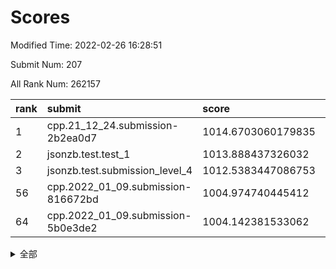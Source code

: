 # Scores

Modified Time: 2022-02-26 16:28:51

Submit Num: 207

All Rank Num: 262157

| rank |               submit               |       score        |       sigma        | pk_num |
| :--- | :--------------------------------- | :----------------- | :----------------- | :----- |
| 1    | cpp.21_12_24.submission-2b2ea0d7   | 1014.6703060179835 | 0.8312706728439703 | 5061   |
| 2    | jsonzb.test.test_1                 | 1013.888437326032  | 0.8493644522771363 | 5063   |
| 3    | jsonzb.test.submission_level_4     | 1012.5383447086753 | 0.7831346549678276 | 5066   |
| 56   | cpp.2022_01_09.submission-816672bd | 1004.974740445412  | 0.7069612643773441 | 5065   |
| 64   | cpp.2022_01_09.submission-5b0e3de2 | 1004.142381533062  | 0.7075948360177429 | 5065   |


<details>
<summary>全部</summary>

| rank |                 submit                 |       score        |       sigma        | pk_num |
| :--- | :------------------------------------- | :----------------- | :----------------- | :----- |
| 1    | cpp.21_12_24.submission-2b2ea0d7       | 1014.6703060179835 | 0.8312706728439703 | 5061   |
| 2    | jsonzb.test.test_1                     | 1013.888437326032  | 0.8493644522771363 | 5063   |
| 3    | jsonzb.test.submission_level_4         | 1012.5383447086753 | 0.7831346549678276 | 5066   |
| 4    | gobigger.level_3.submission_level_3_27 | 1011.4762113183276 | 0.7711099878019049 | 5064   |
| 5    | gobigger.level_3.submission_level_3_29 | 1011.4279422820946 | 0.788881300964121  | 5064   |
| 6    | gobigger.level_3.submission_level_3_8  | 1011.2379360530092 | 0.7694656868144316 | 5065   |
| 7    | gobigger.level_3.submission_level_3_47 | 1011.1414686911237 | 0.7948433921569167 | 5073   |
| 8    | gobigger.level_3.submission_level_3_43 | 1010.88187406059   | 0.7696736418035501 | 5061   |
| 9    | gobigger.level_3.submission_level_3_17 | 1010.8763176030563 | 0.7814588189989472 | 5065   |
| 10   | gobigger.level_3.submission_level_3_21 | 1010.8620333339194 | 0.7862651867525972 | 5062   |
| 11   | gobigger.level_3.submission_level_3_38 | 1010.8496251534937 | 0.7487739734679718 | 5065   |
| 12   | gobigger.level_3.submission_level_3_48 | 1010.6681229373493 | 0.7771504298665869 | 5063   |
| 13   | gobigger.level_3.submission_level_3_5  | 1010.6203005882714 | 0.7470844536387217 | 5064   |
| 14   | gobigger.level_3.submission_level_3_3  | 1010.6070088582428 | 0.7836706580131815 | 5062   |
| 15   | gobigger.level_3.submission_level_3_4  | 1010.5840474135458 | 0.7730747986808627 | 5067   |
| 16   | gobigger.level_3.submission_level_3_34 | 1010.5143828698515 | 0.7495816336474569 | 5064   |
| 17   | gobigger.level_3.submission_level_3_31 | 1010.4661350351621 | 0.7992048879602005 | 5065   |
| 18   | gobigger.level_3.submission_level_3_12 | 1010.453581071498  | 0.7811331934717429 | 5070   |
| 19   | gobigger.level_3.submission_level_3_14 | 1010.3355928259878 | 0.7624608075418107 | 5068   |
| 20   | gobigger.level_3.submission_level_3_41 | 1010.330398749218  | 0.7604078996056105 | 5064   |
| 21   | gobigger.level_3.submission_level_3_36 | 1010.3124173981846 | 0.7621232811209988 | 5069   |
| 22   | gobigger.level_3.submission_level_3_15 | 1010.30886756319   | 0.76773054160329   | 5068   |
| 23   | gobigger.level_3.submission_level_3_2  | 1010.2794459600552 | 0.7761404210087565 | 5066   |
| 24   | gobigger.level_3.submission_level_3_19 | 1010.1831122684405 | 0.7629415630695418 | 5071   |
| 25   | gobigger.level_3.submission_level_3_20 | 1010.1479146828902 | 0.7886599006968048 | 5066   |
| 26   | gobigger.level_3.submission_level_3_46 | 1010.1183195072354 | 0.748086525295052  | 5067   |
| 27   | gobigger.level_3.submission_level_3_26 | 1010.1035917887124 | 0.758274669001656  | 5066   |
| 28   | gobigger.level_3.submission_level_3_32 | 1010.066922643034  | 0.750442099068541  | 5069   |
| 29   | gobigger.level_3.submission_level_3_40 | 1009.9999019492386 | 0.7660487726441396 | 5065   |
| 30   | gobigger.level_3.submission_level_3_49 | 1009.867198694131  | 0.7491697798011772 | 5063   |
| 31   | gobigger.level_3.submission_level_3_44 | 1009.8178882506472 | 0.7437394650476562 | 5070   |
| 32   | gobigger.level_3.submission_level_3_18 | 1009.8031181823973 | 0.7499943971128933 | 5067   |
| 33   | gobigger.level_3.submission_level_3_28 | 1009.8007480106145 | 0.7507110038812156 | 5068   |
| 34   | gobigger.level_3.submission_level_3_13 | 1009.7719589250742 | 0.7863156766726832 | 5070   |
| 35   | gobigger.level_3.submission_level_3_30 | 1009.6918655653408 | 0.7221867572470432 | 5066   |
| 36   | gobigger.level_3.submission_level_3_0  | 1009.6912402513373 | 0.761361629758862  | 5067   |
| 37   | gobigger.level_3.submission_level_3_23 | 1009.5721554081914 | 0.7632119201683559 | 5065   |
| 38   | gobigger.level_3.submission_level_3_35 | 1009.558147156403  | 0.7477283221151746 | 5067   |
| 39   | gobigger.level_3.submission_level_3_22 | 1009.5465256013016 | 0.7577858148295372 | 5061   |
| 40   | gobigger.level_3.submission_level_3_33 | 1009.5298920499685 | 0.7672137833345873 | 5068   |
| 41   | gobigger.level_3.submission_level_3_16 | 1009.3606732807955 | 0.730528738718497  | 5060   |
| 42   | gobigger.level_3.submission_level_3_42 | 1009.3051063119535 | 0.749778446613635  | 5063   |
| 43   | gobigger.level_3.submission_level_3_25 | 1009.2792861984625 | 0.7564267069366096 | 5062   |
| 44   | gobigger.level_3.submission_level_3_37 | 1009.2586853234138 | 0.7652550616021114 | 5067   |
| 45   | gobigger.level_3.submission_level_3_1  | 1009.183148089872  | 0.7467039279871202 | 5068   |
| 46   | gobigger.level_3.submission_level_3_39 | 1009.179372245537  | 0.759502156996609  | 5067   |
| 47   | gobigger.level_3.submission_level_3_24 | 1009.1765452530079 | 0.7474371922843329 | 5068   |
| 48   | gobigger.level_3.submission_level_3_9  | 1009.0514898576415 | 0.7384606110534628 | 5061   |
| 49   | gobigger.level_3.submission_level_3_6  | 1008.8646739115529 | 0.743293284658384  | 5067   |
| 50   | gobigger.level_3.submission_level_3_10 | 1008.7739202530659 | 0.7338067703671194 | 5065   |
| 51   | gobigger.level_3.submission_level_3_7  | 1008.5150481521881 | 0.7467688801874104 | 5068   |
| 52   | gobigger.level_3.submission_level_3_11 | 1008.376487406981  | 0.7480789489395956 | 5066   |
| 53   | gobigger.level_3.submission_level_3_45 | 1008.2629272806497 | 0.7251141207095728 | 5065   |
| 54   | gobigger.level_1.submission_level_1_4  | 1005.4154191009103 | 0.7331463345104354 | 5069   |
| 55   | gobigger.level_1.submission_level_1_1  | 1005.3438156675812 | 0.7177004988574506 | 5060   |
| 56   | cpp.2022_01_09.submission-816672bd     | 1004.974740445412  | 0.7069612643773441 | 5065   |
| 57   | gobigger.level_1.submission_level_1_46 | 1004.9613270019403 | 0.7239125974417658 | 5064   |
| 58   | gobigger.level_1.submission_level_1_14 | 1004.8869275851191 | 0.7251157816341927 | 5065   |
| 59   | gobigger.level_1.submission_level_1_2  | 1004.7111238590976 | 0.708878078542262  | 5068   |
| 60   | gobigger.level_1.submission_level_1_5  | 1004.5673950316552 | 0.7193304888207688 | 5062   |
| 61   | gobigger.level_1.submission_level_1_37 | 1004.3990215812939 | 0.7125021048854341 | 5059   |
| 62   | gobigger.level_1.submission_level_1_29 | 1004.2881265083419 | 0.718430529323729  | 5063   |
| 63   | gobigger.level_1.submission_level_1_45 | 1004.143273175687  | 0.7153590921319225 | 5068   |
| 64   | cpp.2022_01_09.submission-5b0e3de2     | 1004.142381533062  | 0.7075948360177429 | 5065   |
| 65   | gobigger.level_1.submission_level_1_27 | 1004.0575194862382 | 0.7223171107500009 | 5066   |
| 66   | gobigger.level_1.submission_level_1_26 | 1003.9039273637428 | 0.7078082081530148 | 5067   |
| 67   | gobigger.level_1.submission_level_1_22 | 1003.8402064043978 | 0.7289592049657138 | 5066   |
| 68   | gobigger.level_1.submission_level_1_7  | 1003.8264826661912 | 0.7310273186895638 | 5072   |
| 69   | gobigger.level_1.submission_level_1_0  | 1003.792648265988  | 0.7333768856772429 | 5067   |
| 70   | gobigger.level_1.submission_level_1_6  | 1003.693860538695  | 0.7099714658338678 | 5068   |
| 71   | gobigger.level_1.submission_level_1_16 | 1003.6821782079707 | 0.7169301982753937 | 5065   |
| 72   | gobigger.level_1.submission_level_1_15 | 1003.6650852156223 | 0.7145268424452722 | 5059   |
| 73   | gobigger.level_1.submission_level_1_17 | 1003.6228976366673 | 0.7251126881914576 | 5065   |
| 74   | gobigger.level_1.submission_level_1_35 | 1003.5691220126007 | 0.721493600457666  | 5070   |
| 75   | gobigger.level_1.submission_level_1_47 | 1003.532759854088  | 0.7309056013899184 | 5065   |
| 76   | gobigger.level_1.submission_level_1_44 | 1003.385314349652  | 0.7088763747734796 | 5066   |
| 77   | gobigger.level_1.submission_level_1_30 | 1003.3753153958866 | 0.7161916955666646 | 5064   |
| 78   | gobigger.level_1.submission_level_1_34 | 1003.3659868450645 | 0.7178538497312988 | 5066   |
| 79   | gobigger.level_1.submission_level_1_32 | 1003.34672926534   | 0.7119684938407816 | 5068   |
| 80   | gobigger.level_1.submission_level_1_12 | 1003.3378173133441 | 0.7071313194177894 | 5066   |
| 81   | gobigger.level_1.submission_level_1_9  | 1003.3217559416528 | 0.7238095058736829 | 5061   |
| 82   | gobigger.level_1.submission_level_1_38 | 1003.3197234793884 | 0.7077005041873616 | 5066   |
| 83   | gobigger.level_1.submission_level_1_3  | 1003.2277300644142 | 0.714352941739835  | 5063   |
| 84   | gobigger.level_1.submission_level_1_41 | 1003.1010674235257 | 0.7183371912461072 | 5067   |
| 85   | gobigger.level_1.submission_level_1_18 | 1003.0871171476208 | 0.7254951000136909 | 5065   |
| 86   | gobigger.level_1.submission_level_1_10 | 1003.0323801388223 | 0.7146893199156042 | 5067   |
| 87   | gobigger.level_1.submission_level_1_25 | 1003.0211545203694 | 0.7159491257163741 | 5065   |
| 88   | gobigger.level_1.submission_level_1_42 | 1002.957238871487  | 0.7081184970750172 | 5063   |
| 89   | gobigger.level_1.submission_level_1_43 | 1002.9062768948335 | 0.7139949579809117 | 5062   |
| 90   | gobigger.level_1.submission_level_1_40 | 1002.8584227173476 | 0.7115640894953693 | 5065   |
| 91   | gobigger.level_1.submission_level_1_21 | 1002.7715673057955 | 0.7104114589906285 | 5062   |
| 92   | gobigger.level_1.submission_level_1_8  | 1002.694071609187  | 0.7195637047993868 | 5065   |
| 93   | gobigger.level_1.submission_level_1_33 | 1002.5842470429287 | 0.7199545672039833 | 5070   |
| 94   | gobigger.level_1.submission_level_1_13 | 1002.5640037461853 | 0.7238426205224266 | 5063   |
| 95   | gobigger.level_1.submission_level_1_49 | 1002.4659216846858 | 0.7151128598138685 | 5063   |
| 96   | gobigger.level_1.submission_level_1_24 | 1002.400383172298  | 0.7147158970425558 | 5064   |
| 97   | gobigger.level_1.submission_level_1_28 | 1002.1575188787272 | 0.7069079380196517 | 5064   |
| 98   | gobigger.level_1.submission_level_1_19 | 1002.1291196562898 | 0.7165608098784594 | 5067   |
| 99   | gobigger.level_1.submission_level_1_39 | 1002.115648608942  | 0.7129824661973979 | 5068   |
| 100  | gobigger.level_1.submission_level_1_36 | 1002.098881776698  | 0.7230050775694666 | 5066   |
| 101  | gobigger.level_1.submission_level_1_23 | 1002.0132942157328 | 0.7229353685835256 | 5062   |
| 102  | gobigger.level_1.submission_level_1_31 | 1001.848989906648  | 0.7142461442700184 | 5062   |
| 103  | gobigger.level_1.submission_level_1_48 | 1001.6346262568678 | 0.7252695294613918 | 5063   |
| 104  | gobigger.level_1.submission_level_1_20 | 1001.5756404496749 | 0.7235732810778437 | 5066   |
| 105  | gobigger.level_1.submission_level_1_11 | 1001.4317757157664 | 0.7111781478142377 | 5064   |
| 106  | gobigger.random.submission_random_9    | 997.6998897189967  | 0.7059315876360035 | 5067   |
| 107  | gobigger.random.submission_random_41   | 997.6369868588347  | 0.704875438105743  | 5068   |
| 108  | gobigger.random.submission_random_45   | 997.5445517769695  | 0.6964892094247834 | 5068   |
| 109  | gobigger.random.submission_random_18   | 997.3693672354427  | 0.7139982436498276 | 5067   |
| 110  | gobigger.random.submission_random_35   | 997.3475387632823  | 0.7091308142494502 | 5063   |
| 111  | gobigger.random.submission_random_28   | 997.1922928943218  | 0.7034254706360394 | 5066   |
| 112  | gobigger.random.submission_random_26   | 997.0260923614786  | 0.7142833361576642 | 5062   |
| 113  | gobigger.random.submission_random_20   | 996.596768310893   | 0.7055179958560861 | 5064   |
| 114  | gobigger.random.submission_random_12   | 996.4754232733234  | 0.7135660275024899 | 5067   |
| 115  | gobigger.random.submission_random_2    | 996.4548510435345  | 0.7084745146289966 | 5065   |
| 116  | gobigger.random.submission_random_37   | 996.4459048290064  | 0.7132124949185702 | 5066   |
| 117  | gobigger.random.submission_random_47   | 996.3899556004598  | 0.7187452880920389 | 5070   |
| 118  | gobigger.random.submission_random_33   | 996.3409793252752  | 0.7291883390386611 | 5066   |
| 119  | gobigger.random.submission_random_21   | 996.3204894086969  | 0.7066705852088387 | 5069   |
| 120  | gobigger.random.submission_random_42   | 996.2557132459212  | 0.7090796363926235 | 5066   |
| 121  | gobigger.random.submission_random_43   | 996.2374312320133  | 0.7066705634775113 | 5066   |
| 122  | gobigger.random.submission_random_8    | 996.1948836672557  | 0.7050032704018298 | 5068   |
| 123  | gobigger.random.submission_random_44   | 996.140760093256   | 0.7086890159161616 | 5065   |
| 124  | gobigger.random.submission_random_24   | 996.0385891451125  | 0.7096865172597091 | 5068   |
| 125  | gobigger.random.submission_random_1    | 996.0205614649163  | 0.7027969987062002 | 5065   |
| 126  | gobigger.random.submission_random_31   | 995.9882800423688  | 0.7019549171591473 | 5064   |
| 127  | gobigger.random.submission_random_5    | 995.9437201049686  | 0.7005189242682557 | 5064   |
| 128  | gobigger.random.submission_random_30   | 995.911526634816   | 0.698363605187397  | 5068   |
| 129  | gobigger.random.submission_random_32   | 995.8954816836682  | 0.715928809155707  | 5068   |
| 130  | gobigger.random.submission_random_10   | 995.8577748203181  | 0.7079723584961038 | 5063   |
| 131  | gobigger.random.submission_random_40   | 995.8459997808026  | 0.7163076852416829 | 5064   |
| 132  | gobigger.random.submission_random_14   | 995.8274843889124  | 0.7062310310062042 | 5065   |
| 133  | gobigger.random.submission_random_15   | 995.7673780130414  | 0.6986715435822143 | 5066   |
| 134  | gobigger.random.submission_random_34   | 995.7595353453568  | 0.7210191111647888 | 5067   |
| 135  | gobigger.random.submission_random_27   | 995.7542273415197  | 0.7116866291076627 | 5071   |
| 136  | gobigger.random.submission_random_7    | 995.671157857673   | 0.7152087404176153 | 5064   |
| 137  | gobigger.random.submission_random_48   | 995.6129001108017  | 0.7009401507024491 | 5072   |
| 138  | gobigger.random.submission_random_36   | 995.5763632151409  | 0.7049096969229005 | 5060   |
| 139  | gobigger.random.submission_random_4    | 995.4861125276329  | 0.7156761010593572 | 5067   |
| 140  | gobigger.random.submission_random_39   | 995.4254413804412  | 0.6999717611020135 | 5069   |
| 141  | gobigger.random.submission_random_38   | 995.4106131546407  | 0.7046378646575722 | 5065   |
| 142  | gobigger.random.submission_random_49   | 995.3996037580281  | 0.7029550131674303 | 5060   |
| 143  | gobigger.random.submission_random_22   | 995.3882360689529  | 0.7214637126463485 | 5063   |
| 144  | gobigger.random.submission_random_0    | 995.3283402029248  | 0.7271126299195942 | 5066   |
| 145  | gobigger.random.submission_random_46   | 995.3194902261158  | 0.7109744199940403 | 5064   |
| 146  | gobigger.random.submission_random_19   | 995.3147329731814  | 0.7234020758988411 | 5066   |
| 147  | gobigger.random.submission_random_25   | 995.3090020642379  | 0.7084993895206949 | 5064   |
| 148  | gobigger.random.submission_random_6    | 995.3008346044629  | 0.7326347464128277 | 5067   |
| 149  | gobigger.random.submission_random_29   | 995.2514713212648  | 0.7124781751644806 | 5073   |
| 150  | gobigger.random.submission_random_11   | 995.1387960232304  | 0.7180075635250663 | 5064   |
| 151  | gobigger.random.submission_random_17   | 995.0683837892777  | 0.6948072978445241 | 5066   |
| 152  | gobigger.random.submission_random_16   | 994.7365150288123  | 0.7172103955067123 | 5068   |
| 153  | gobigger.level_2.submission_level_2_26 | 994.6778065374448  | 0.7158537356474752 | 5070   |
| 154  | gobigger.random.submission_random_13   | 994.5166151513638  | 0.7283966603616238 | 5064   |
| 155  | gobigger.random.submission_random_23   | 994.4775365717385  | 0.7270072570673963 | 5065   |
| 156  | gobigger.random.submission_random_3    | 994.3596002642784  | 0.696152992182016  | 5061   |
| 157  | gobigger.level_2.submission_level_2_35 | 994.3176748584053  | 0.7349945133504235 | 5067   |
| 158  | gobigger.level_2.submission_level_2_28 | 993.8852220921477  | 0.7210755020773708 | 5063   |
| 159  | gobigger.level_2.submission_level_2_29 | 993.7133860575314  | 0.7351682771994854 | 5061   |
| 160  | gobigger.level_2.submission_level_2_4  | 993.3477757589377  | 0.7497006290475826 | 5067   |
| 161  | gobigger.level_2.submission_level_2_19 | 993.1048425204482  | 0.7303166947222378 | 5070   |
| 162  | gobigger.level_2.submission_level_2_15 | 993.0617631351532  | 0.7482851909956877 | 5065   |
| 163  | gobigger.level_2.submission_level_2_13 | 993.0297815317927  | 0.7469830453217182 | 5070   |
| 164  | gobigger.level_2.submission_level_2_1  | 992.9891141725175  | 0.7327008050565268 | 5070   |
| 165  | gobigger.level_2.submission_level_2_23 | 992.9221197582106  | 0.7449120243156616 | 5067   |
| 166  | gobigger.level_2.submission_level_2_34 | 992.866970427735   | 0.7218470934455129 | 5066   |
| 167  | gobigger.level_2.submission_level_2_44 | 992.7541050493567  | 0.745220352315798  | 5067   |
| 168  | gobigger.level_2.submission_level_2_10 | 992.6949748783173  | 0.7392619783617301 | 5065   |
| 169  | gobigger.level_2.submission_level_2_48 | 992.540747064697   | 0.7463411611328284 | 5069   |
| 170  | gobigger.level_2.submission_level_2_30 | 992.4995886769333  | 0.738520461865592  | 5067   |
| 171  | gobigger.level_2.submission_level_2_46 | 992.4620556317644  | 0.7435439995255849 | 5065   |
| 172  | gobigger.level_2.submission_level_2_9  | 992.4529505638479  | 0.7310787907396713 | 5065   |
| 173  | gobigger.level_2.submission_level_2_17 | 992.379113511989   | 0.7452500877020105 | 5066   |
| 174  | gobigger.level_2.submission_level_2_40 | 992.3739293530479  | 0.7542603933210731 | 5067   |
| 175  | gobigger.level_2.submission_level_2_27 | 992.2499793601647  | 0.7589242847885201 | 5069   |
| 176  | gobigger.level_2.submission_level_2_18 | 992.1831162530972  | 0.7390184921321333 | 5064   |
| 177  | gobigger.level_2.submission_level_2_7  | 992.1730130362927  | 0.753466695545364  | 5066   |
| 178  | gobigger.level_2.submission_level_2_22 | 992.142819065952   | 0.7498608890026949 | 5064   |
| 179  | gobigger.level_2.submission_level_2_0  | 992.1205998089107  | 0.7281401065463152 | 5069   |
| 180  | gobigger.level_2.submission_level_2_8  | 991.9532304038793  | 0.7353297900879754 | 5072   |
| 181  | gobigger.level_2.submission_level_2_24 | 991.9323057817373  | 0.7475706492446996 | 5065   |
| 182  | gobigger.level_2.submission_level_2_11 | 991.8801281277996  | 0.744459774022539  | 5066   |
| 183  | gobigger.level_2.submission_level_2_12 | 991.8742705912523  | 0.751918576898655  | 5062   |
| 184  | gobigger.level_2.submission_level_2_38 | 991.7945306828143  | 0.7394198908014528 | 5070   |
| 185  | gobigger.level_2.submission_level_2_33 | 991.7067170099218  | 0.746752816840907  | 5064   |
| 186  | gobigger.level_2.submission_level_2_36 | 991.6019053432946  | 0.737171190509935  | 5063   |
| 187  | gobigger.level_2.submission_level_2_14 | 991.595817142418   | 0.7383980980022946 | 5064   |
| 188  | gobigger.level_2.submission_level_2_37 | 991.5790047235794  | 0.7504472203156584 | 5067   |
| 189  | gobigger.level_2.submission_level_2_45 | 991.5653354356663  | 0.7379784943133777 | 5068   |
| 190  | gobigger.level_2.submission_level_2_5  | 991.5577873153652  | 0.7511937726571141 | 5068   |
| 191  | gobigger.level_2.submission_level_2_43 | 991.5470176338179  | 0.7473321266216025 | 5066   |
| 192  | gobigger.level_2.submission_level_2_41 | 991.5270978460102  | 0.7415309363729093 | 5068   |
| 193  | gobigger.level_2.submission_level_2_2  | 991.5004838750074  | 0.7453678276594143 | 5065   |
| 194  | gobigger.level_2.submission_level_2_42 | 991.3975379645251  | 0.7553326520856022 | 5067   |
| 195  | gobigger.level_2.submission_level_2_31 | 991.3940746231625  | 0.7546517515255745 | 5067   |
| 196  | gobigger.level_2.submission_level_2_39 | 991.3109802001034  | 0.749933355029209  | 5063   |
| 197  | gobigger.level_2.submission_level_2_20 | 991.27482926083    | 0.7348976000961372 | 5066   |
| 198  | gobigger.level_2.submission_level_2_32 | 991.225850002952   | 0.7652941584071    | 5065   |
| 199  | gobigger.level_2.submission_level_2_47 | 991.0070825721039  | 0.7591938819114579 | 5070   |
| 200  | gobigger.level_2.submission_level_2_3  | 990.8886172808093  | 0.7637298640784244 | 5069   |
| 201  | gobigger.level_2.submission_level_2_49 | 990.878788134479   | 0.7524990933784989 | 5072   |
| 202  | gobigger.level_2.submission_level_2_21 | 990.8503662048481  | 0.7616097835698009 | 5067   |
| 203  | gobigger.level_2.submission_level_2_6  | 990.835063599368   | 0.7429104824109833 | 5064   |
| 204  | gobigger.level_2.submission_level_2_25 | 990.7445570753615  | 0.7534596575773905 | 5072   |
| 205  | gobigger.level_2.submission_level_2_16 | 990.3173685692087  | 0.7552407510412601 | 5064   |
| 206  | gobigger.none.submission_none_0        | 979.1821716964411  | 1.2648728519514532 | 5073   |
| 207  | gobigger.none.submission_none_1        | 977.4775965943929  | 1.4058966724715456 | 5068   |

</details>